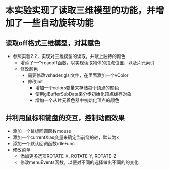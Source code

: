# 本实验实现了读取三维模型的功能，并增加了一些自动旋转功能
## 读取off格式三维模型，对其赋色
- 参照实验2.2，实现对三维模型的读取，并赋上独特的颜色
   * 增添了一个readoff函数，以实现读取物体的顶点位置，以及片元索引
   * 修改颜色
       - 需要修改vshader.glsl文件，在里面添加一个vColor
       - 修改init
           - 增加一个colors变量来存储每个顶点的颜色
           - 使用glBufferSubData来分步初始化顶点缓存对象
           - 增加一个从片元着色器中初始化顶点的颜色
## 并利用鼠标和键盘的交互，控制动画效果
- 添加一个鼠标回调函数mouse
- 添加一个currentXias变量来确定当前绕的轴，默认为x
- 添加一个默认回调函数idleFunc
- 修改菜单
   * 添加更多选项ROTATE-X, ROTATE-Y, ROTATE-Z
   * 修改menuEvents函数，以便对不同的选择做出不同的的变化
